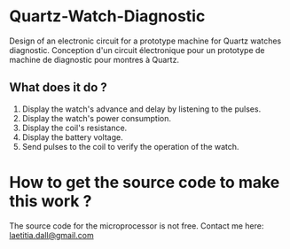 # Quartz-Watch-Diagnostic

Design of an electronic circuit for a prototype machine for Quartz watches diagnostic.
Conception d'un circuit électronique pour un prototype de machine de diagnostic pour montres à Quartz.

## What does it do ?
1. Display the watch's advance and delay by listening to the pulses.
2. Display the watch's power consumption.
3. Display the coil's resistance.
4. Display the battery voltage.
5. Send pulses to the coil to verify the operation of the watch.

# How to get the source code to make this work ?
The source code for the microprocessor is not free. 
Contact me here: laetitia.dall@gmail.com
